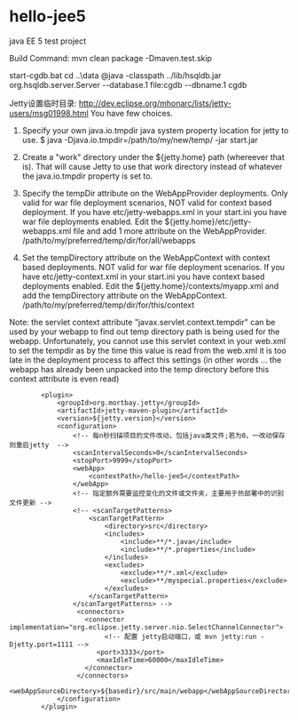 hello-jee5
==========
java EE 5 test project

Build Command:
mvn clean package -Dmaven.test.skip

start-cgdb.bat
cd ..\data
@java -classpath ../lib/hsqldb.jar org.hsqldb.server.Server --database.1 file:cgdb --dbname.1 cgdb


Jetty设置临时目录:
http://dev.eclipse.org/mhonarc/lists/jetty-users/msg01998.html
You have few choices.

1) Specify your own java.io.tmpdir java system property location for jetty to use.
    $ java -Djava.io.tmpdir=/path/to/my/new/temp/ -jar start.jar

2) Create a "work" directory under the ${jetty.home} path (whereever that is).
    That will cause Jetty to use that work directory instead of whatever the java.io.tmpdir property is set to.

3) Specify the tempDir attribute on the WebAppProvider deployments.
    Only valid for war file deployment scenarios, NOT valid for context based deployment.
    If you have etc/jetty-webapps.xml in your start.ini you have war file deployments enabled.
    Edit the ${jetty.home}/etc/jetty-webapps.xml file and add 1 more attribute on the WebAppProvider.
    <Set name="tempDir">/path/to/my/preferred/temp/dir/for/all/webapps</Set>

4) Set the tempDirectory attribute on the WebAppContext with context based deployments.
    NOT valid for war file deployment scenarios.
    If you have etc/jetty-context.xml in your start.ini you have context based deployments enabled.
    Edit the ${jetty.home}/contexts/myapp.xml and add the tempDirectory attribute on the WebAppContext.
    <Set name="tempDirectory">/path/to/my/preferred/temp/dir/for/this/context</Set>

Note: the servlet context attribute "javax.servlet.context.tempdir" can be used by your webapp to find out temp directory path is being used for the webapp.
Unfortunately, you cannot use this servlet context in your web.xml to set the tempdir as by the time this value is read from the web.xml it is too late in 
the deployment process to affect this settings (in other words ... the webapp has already been unpacked into the temp directory before this context attribute
 is even read)


<!-- jetty 实验成功-->
			<plugin>
				<groupId>org.mortbay.jetty</groupId>
				<artifactId>jetty-maven-plugin</artifactId>
				<version>${jetty.version}</version>
				<configuration>
					<!-- 每n秒扫描项目的文件改动，包括java类文件;若为0，一改动保存则重启jetty  -->
					<scanIntervalSeconds>0</scanIntervalSeconds>
					<stopPort>9999</stopPort>
					<webApp>
						<contextPath>/hello-jee5</contextPath>
					</webApp>
					<!-- 指定额外需要监控变化的文件或文件夹，主要用于热部署中的识别文件更新 -->  
                    <!-- <scanTargetPatterns>  
                        <scanTargetPattern>  
                            <directory>src</directory>  
                            <includes>  
                                <include>**/*.java</include>  
                                <include>**/*.properties</include>  
                            </includes>
							<excludes>
								<exclude>**/*.xml</exclude>
								<exclude>**/myspecial.properties</exclude>
							</excludes> 
                        </scanTargetPattern>  
                    </scanTargetPatterns> -->  
					 <connectors>
				       <connector implementation="org.eclipse.jetty.server.nio.SelectChannelConnector">
				       		<!-- 配置 jetty启动端口，或 mvn jetty:run -Djetty.port=1111 -->
				          <port>3333</port>
				          <maxIdleTime>60000</maxIdleTime>
				       </connector>
				     </connectors>
				     <webAppSourceDirectory>${basedir}/src/main/webapp</webAppSourceDirectory>
				</configuration>
			</plugin>  
			

